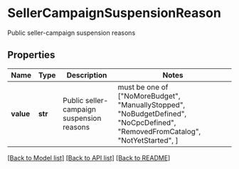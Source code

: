# SellerCampaignSuspensionReason

Public seller-campaign suspension reasons

## Properties
Name | Type | Description | Notes
------------ | ------------- | ------------- | -------------
**value** | **str** | Public seller-campaign suspension reasons |  must be one of ["NoMoreBudget", "ManuallyStopped", "NoBudgetDefined", "NoCpcDefined", "RemovedFromCatalog", "NotYetStarted", ]

[[Back to Model list]](../README.md#documentation-for-models) [[Back to API list]](../README.md#documentation-for-api-endpoints) [[Back to README]](../README.md)


